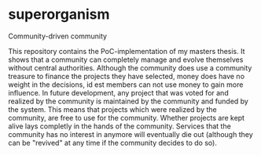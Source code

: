 # superorganism
Community-driven community

This repository contains the PoC-implementation of my masters thesis. It shows that a community can completely manage and evolve themselves without central
authorities. Although the community does use a community treasure to finance the projects they have selected, money does have no weight in the decisions,
id est members can not use money to gain more influence. In future development, any project that was voted for and realized by the community is maintained
by the community and funded by the system. This means that projects which were realized by the community, are free to use for the community. Whether projects
are kept alive lays completly in the hands of the community. Services that the community has no interest in anymore will eventually die out (although they can
be "revived" at any time if the community decides to do so).

